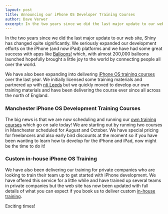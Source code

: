 ```yaml
--- 
layout: post
title: Announcing our iPhone OS Developer Training Courses
author: Dave Verwer
excerpt: In the two years since we did the last major update to our web site, Shiny has changed quite significantly. The big news is that we are now scheduling and running our <a href="/iphone-training/">own training courses</a> which go on sale today! We are starting out by running two courses in Manchester scheduled for August and October. We have special pricing for freelancers and also early bird discounts at the moment so if you have been wanting to learn how to develop for the iPhone and iPad, now might be the time to do it!
---
```

In the two years since we did the last major update to our web site, Shiny has changed quite significantly. We seriously expanded our development efforts on the iPhone (and now iPad) platforms and we have had some great success with apps like <a href="http://balloonsapp.com">Balloons!</a> which, with almost 200,000 balloons launched hopefully brought a little joy to the world by connecting people all over the world.

We have also been expanding into delivering <a href="/training/">iPhone OS training courses</a> over the last year. We initially licensed some training materials and partnered up with <a href="http://www.ntileeds.co.uk">nti Leeds</a> but we quickly moved to develop our own training materials and have been delivering the course ever since all across the north of England.
  
<h3>Manchester iPhone OS Development Training Courses</h3>

The big news is that we are now scheduling and running our <a href="/iphone-training/">own training courses</a> which go on sale today! We are starting out by running two courses in Manchester scheduled for August and October. We have special pricing for freelancers and also early bird discounts at the moment so if you have been wanting to learn how to develop for the iPhone and iPad, now might be the time to do it!

<h3>Custom in-house iPhone OS Training</h3>

We have also been delivering our training for private companies who are looking to train their team up to get started with iPhone development. We have offered this service for a little while and have trained up several teams in private companies but the web site has now been updated with full details of what you can expect if you book us to deliver custom <a href="/iphone-training/">in-house training</a>.

Exciting times!